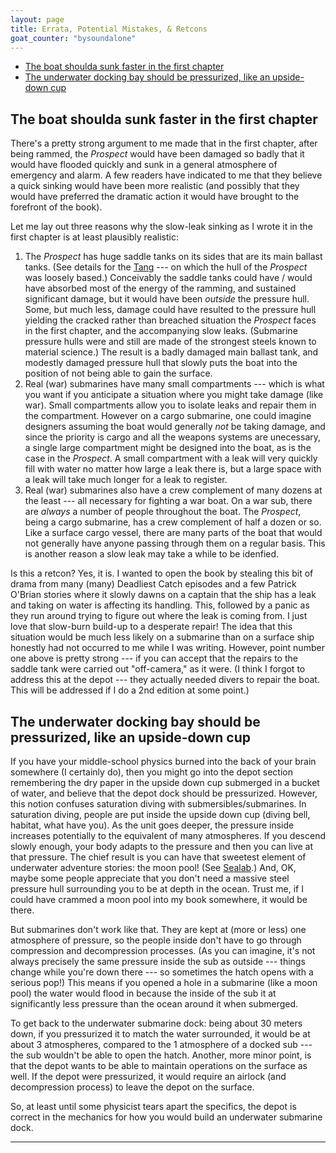 ```yaml
---
layout: page
title: Errata, Potential Mistakes, & Retcons
goat_counter: "bysoundalone" 
---
```



* [The boat shoulda sunk faster in the first chapter](#the-boat-shoulda-sunk-faster-in-the-first-chapter)
* [The underwater docking bay should be pressurized, like an upside-down cup](#the-underwater-docking-bay-should-be-pressurized-like-an-upside-down-cup)

## The boat shoulda sunk faster in the first chapter
There's a pretty strong argument to me made that in the first chapter, after being rammed, the *Prospect* would have been damaged so badly that it would have flooded quickly and sunk in a general atmosphere of emergency and alarm. A few readers have indicated to me that they believe a quick sinking would have been more realistic (and possibly that they would have preferred the dramatic action it would have brought to the forefront of the book).

Let me lay out three reasons why the slow-leak sinking as I wrote it in the first chapter is at least plausibly realistic:

1. The *Prospect* has huge saddle tanks on its sides that are its main ballast tanks. (See details for the [Tang](https://en.wikipedia.org/wiki/USS_Tang_(SS-563)) --- on which the hull of the *Prospect* was loosely based.) Conceivably the saddle tanks could have / would have absorbed most of the energy of the ramming, and sustained significant damage, but it would have been *outside* the pressure hull. Some, but much less, damage could have resulted to the pressure hull yielding the cracked rather than breached situation the *Prospect* faces in the first chapter, and the accompanying slow leaks. (Submarine pressure hulls were and still are made of the strongest steels known to material science.) The result is a badly damaged main ballast tank, and modestly damaged pressure hull that slowly puts the boat into the position of not being able to gain the surface.
2. Real (war) submarines have many small compartments --- which is what you want if you anticipate a situation where you might take damage (like war). Small compartments allow you to isolate leaks and repair them in the compartment. However on a cargo submarine, one could imagine designers assuming the boat would generally *not* be taking damage, and since the priority is cargo and all the weapons systems are unecessary, a single large compartment might be designed into the boat, as is the case in the *Prospect*. A small compartment with a leak will very quickly fill with water no matter how large a leak there is, but a large space with a leak will take much longer for a leak to register.
3. Real (war) submarines also have a crew complement of many dozens at the least --- all necessary for fighting a war boat. On a war sub, there are *always* a number of people throughout the boat. The *Prospect*, being a cargo submarine, has a crew complement of half a dozen or so. Like a surface cargo vessel, there are many parts of the boat that would not generally have anyone passing through them on a regular basis. This is another reason a slow leak may take a while to be idenfied.

Is this a retcon? Yes, it is. I wanted to open the book by stealing this bit of drama from many (many) Deadliest Catch episodes and a few Patrick O'Brian stories where it slowly dawns on a captain that the ship has a leak and taking on water is affecting its handling. This, followed by a panic as they run around trying to figure out where the leak is coming from. I just love that slow-burn build-up to a desperate repair! The idea that this situation would be much less likely on a submarine than on a surface ship honestly had not occurred to me while I was writing. However, point number one above is pretty strong --- if you can accept that the repairs to the saddle tank were carried out "off-camera," as it were. (I think I forgot to address this at the depot --- they actually needed divers to repair the boat. This will be addressed if I do a 2nd edition at some point.)

## The underwater docking bay should be pressurized, like an upside-down cup
If you have your middle-school physics burned into the back of your brain somewhere (I certainly do), then you might go into the depot section remembering the dry paper in the upside down cup submerged in a bucket of water, and believe that the depot dock should be pressurized. However, this notion confuses saturation diving with submersibles/submarines. In saturation diving, people are put inside the upside down cup (diving bell, habitat, what have you). As the unit goes deeper, the pressure inside increases potentially to the equivalent of many atmospheres. If you descend slowly enough, your body adapts to the pressure and then you can live at that pressure. The chief result is you can have that sweetest element of underwater adventure stories: the moon pool! (See [Sealab](https://en.wikipedia.org/wiki/SEALAB).) And, OK, maybe some people appreciate that you don't need a massive steel pressure hull surrounding you to be at depth in the ocean. Trust me, if I could have crammed a moon pool into my book somewhere, it would be there.

But submarines don't work like that. They are kept at (more or less) one atmosphere of pressure, so the people inside don't have to go through compression and decompression processes. (As you can imagine, it's not always precisely the same pressure inside the sub as outside --- things change while you're down there --- so sometimes the hatch opens with a serious pop!) This means if you opened a hole in a submarine (like a moon pool) the water would flood in because the inside of the sub it at significantly less pressure than the ocean around it when submerged.

To get back to the underwater submarine dock: being about 30 meters down, if you pressurized it to match the water surrounded, it would be at about 3 atmospheres, compared to the 1 atmosphere of a docked sub --- the sub wouldn't be able to open the hatch. Another, more minor point, is that the depot wants to be able to maintain operations on the surface as well. If the depot were pressurized, it would require an airlock (and decompression process) to leave the depot on the surface.

So, at least until some physicist tears apart the specifics, the depot is correct in the mechanics for how you would build an underwater submarine dock.


----------------------------------------

